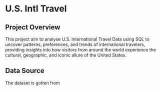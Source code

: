 # U.S. Intl Travel

## Project Overview
This project aim to analyse U.S. International Travel Data using SQL to uncover patterns, preferences, and trends of international travelers, providing insights into how visitors from around the world experience the cultural, geographic, and iconic allure of the United States.

## Data Source
The dataset is gotten from 
